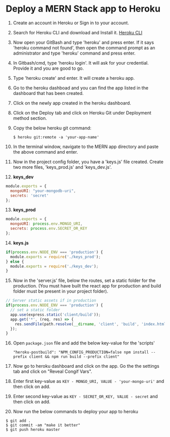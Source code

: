 # Deploy a MERN Stack app to Heroku

1. Create an account in Heroku or Sign in to your account.

2. Search for Heroku CLI and download and Install it. [Heroku CLI](https://devcenter.heroku.com/articles/heroku-cli)

3. Now open your GitBash and type 'heroku' and press enter. If it says 'heroku command not found', then open the command prompt as an administrator and type 'heroku' command and press enter.

4. In Gitbash/cmd, type 'heroku login'. It will ask for your credential. Provide it and you are good to go.

5. Type 'heroku create' and enter. It will create a heroku app.

6. Go to the heroku dashboad and you can find the app listed in the dashboard that has been created.

7. Click on the newly app created in the heroku dashboard.

8. Click on the Deploy tab and click on Heroku Git under Deployment method section.

9. Copy the below heroku git command:

    `$ heroku git:remote -a 'your-app-name'`

10. In the terminal window, navigate to the MERN app directory and paste the above command and enter.

11. Now in the project config folder, you have a 'keys.js' file created. Create two more files, 'keys_prod.js' and 'keys_dev.js'.

12. **keys_dev**

```javascript
module.exports = {
  mongoURI: "your-mongodb-uri",
  secrets: 'secret'
};
```

13. **keys_prod**

```javascript
module.exports = {
  mongoURI: process.env.MONGO_URI,
  secrets: process.env.SECRET_OR_KEY
};
```

14. **keys.js**

```javascript
if(process.env.NODE_ENV === 'production') {
  module.exports = require('./keys_prod');
} else {
  module.exports = require('./keys_dev');
}
```

15. Now in the 'server.js' file, below the routes, set a static folder for the production. (You must have built the react app for production and build folder must be present in your project folder).

```javascript
// Server static assets if in production
if(process.env.NODE_ENV === 'production') {
  // set a static folder
  app.use(express.static('client/build'));
  app.get('*', (req, res) => {
    res.sendFile(path.resolve(__dirname, 'client', 'build', 'index.html'));
  });
}
```

16. Open `package.json` file and add the below key-value for the 'scripts'

    `"heroku-postbuild": "NPM_CONFIG_PRODUCTION=false npm install --prefix client && npm run build --prefix client"`

17. Now go to heroku dashboard and click on the app. Go the the settings tab and click on "Reveal Congif Vars".

18. Enter first key-value as 
    `KEY - MONGO_URI, VALUE - 'your-mongo-uri'`
    and then click on add.

19. Enter second key-value as
    `KEY - SECRET_OR_KEY, VALUE - secret`
    and then click on add.

20. Now run the below commands to deploy your app to heroku

```git
$ git add .
$ git commit -am "make it better"
$ git push heroku master
```